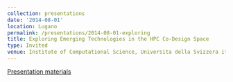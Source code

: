 ```yaml
---
collection: presentations
date: '2014-08-01'
location: Lugano
permalink: /presentations/2014-08-01-exploring
title: Exploring Emerging Technologies in the HPC Co-Design Space
type: Invited
venue: Institute of Computational Science, Universita della Svizzera italina, Lugano
---
```


[Presentation materials](http://www.cscs.ch)
